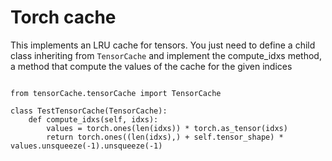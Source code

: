 # Torch cache
This implements an LRU cache for tensors.
You just need to define a child class inheriting from `TensorCache` and implement the
compute_idxs method, a method that compute the values of the cache for the given indices
```

from tensorCache.tensorCache import TensorCache

class TestTensorCache(TensorCache):
    def compute_idxs(self, idxs):
        values = torch.ones(len(idxs)) * torch.as_tensor(idxs)
        return torch.ones((len(idxs),) + self.tensor_shape) * values.unsqueeze(-1).unsqueeze(-1)
```